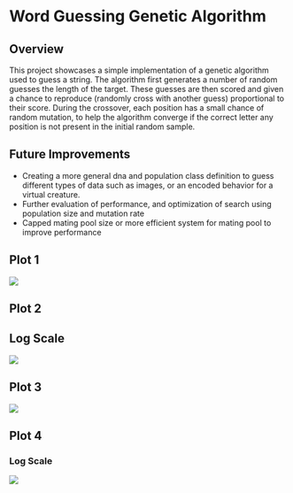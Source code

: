 # Word Guessing Genetic Algorithm

## Overview
This project showcases a simple implementation of a genetic algorithm used to guess a string. The algorithm first generates a number of random guesses the length of the target. These guesses are then scored and given a chance to reproduce (randomly cross with another guess) proportional to their score. During the crossover, each position has a small chance of random mutation, to help the algorithm converge if the correct letter any position is not present in the initial random sample.

## Future Improvements
* Creating a more general dna and population class definition to guess different types of data such as images, or an encoded behavior for a virtual creature.
* Further evaluation of performance, and optimization of search using population size and mutation rate
* Capped mating pool size or more efficient system for mating pool to improve performance

## Plot 1
![](https://raw.githubusercontent.com/mleclair73/Genetic-Algorithms/Plots/Population_Size_v_Generations_to_Solve_100-1000_Population.png)

## Plot 2
## Log Scale
![](https://raw.githubusercontent.com/mleclair73/Genetic-Algorithms/Plots/Population_Size_v_Time_to_Solve.png)

## Plot 3
![](https://raw.githubusercontent.com/mleclair73/Genetic-Algorithms/Plots/String_Length_v_Generations_to_Solve_1000_Population.png)

## Plot 4
### Log Scale
![](https://raw.githubusercontent.com/mleclair73/Genetic-Algorithms/Plots/String_Length_v_Time_to_Solve.png)
